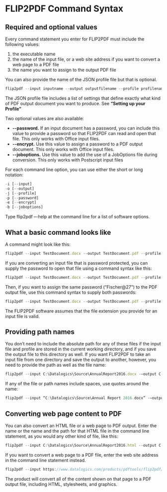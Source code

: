 # FLIP2PDF Command Syntax

## Required and optional values

Every command statement you enter for FLIP2PDF must include the following values:

1. the executable name
2. the name of the input file, or a web site address if you want to convert a web page to a PDF file
3. the name you want to assign to the output PDF file

You can also provide the name of the JSON profile file but that is optional.

```js
flip2pdf --input inputname --output outputfilename --profile profilename 
```

The JSON profile file includes a list of settings that define exactly what kind of PDF output document you want to produce. See **“Setting up your Profile”**

Two optional values are also available:

- **--password.** If an input document has a password, you can include this value to provide a password so that FLIP2PDF can read and open that file. This only works with Office input files.
- **--encrypt.** Use this value to assign a password to a PDF output document. This only works with Office input files.
- **--joboptions.** Use this value to add the use of a JobOptions file during conversion. This only works with Postscript input files

For each command line option, you can use either the short or long notation:

```js
-i [--input]
-o [--output]
-j [--profile]
-p [--password]
-e [--encrypt]
-b [--joboptions]
```

Type flip2pdf –-help at the command line for a list of software options.

## What a basic command looks like

A command might look like this:

```js
flip2pdf --input TestDocument.docx --output TestDocument.pdf --profile standard.json
```

If you are converting an input file that is password protected, you can supply the password to open that file using a command syntax like this:

```js
flip2pdf --input TestDocument.docx --output TestDocument.pdf --profile standard.json --password Fischer@27
```

Then, if you want to assign the same password (“Fischer\@27”) to the PDF output file, use this command syntax to supply both passwords:

```js
flip2pdf --input TestDocument.docx --output TestDocument.pdf --profile standard.json --password Fischer@27 --encrypt Fischer@27
```

The FLIP2PDF software assumes that the file extension you provide for an input file is valid.

## Providing path names

You don’t need to include the absolute path for any of these files if the input file and profile are stored in the current working directory, and if you save the output file to this directory as well. If you want FLIP2PDF to take an input file from one directory and save the output to another, however, you need to provide the path as well as the file name:

```js
flip2pdf --input C:\Datalogics\Source\AnnualReport2016.docx -–output C:\Datalogics\OutputFiles\AnnualReport2016-B.pdf -–profile standard.json
```

If any of the file or path names include spaces, use quotes around the name:

```js
flip2pdf --input “C:\Datalogics\Source\Annual Report 2016.docx” -–output C:\Datalogics\OutputFiles\AnnualReport2016-B.pdf -–profile standard.json
```

## Converting web page content to PDF

You can also convert an HTML file or a web page to PDF output. Enter the name or the name and the path for that HTML file in the command line statement, as you would any other kind of file, like this:

```js
flip2pdf --input C:\Datalogics\Source\AnnualReport2016.html --output C:\Datalogics\OutputFiles\AnnualReport2016-B.pdf --profile standard.json
```

If you want to convert a web page to a PDF file, enter the web site address in the command line statement instead.

```js
flip2pdf --input https://www.datalogics.com/products/pdftools/flip2pdf/ --output C:\Datalogics\OutputFiles\FLIP2PDF_Page.pdf -–profile standard.json
```

The product will convert all of the content shown on that page to a PDF output file, including HTML, stylesheets, and graphics.
